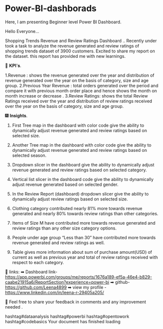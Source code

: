 # Power-BI-dashborads
Here, I am presenting Beginner level Power BI Dashboard.

Hello Everyone...

Shopping Trends Revenue and Review Ratings Dashboard  ..
Recently under took a task to analyze the revenue generated and review ratings of shopping trends dataset of 3900 customers.
Excited to share my report on the dataset. this report has provided me with new learnings.

🎯 𝐊𝐏𝐈'𝐬.

1.Revenue : shows the revenue generated over the year and distribution of revenue generated over the year on the basis of category, size and age group.
2.Previous Year Revenue : total orders generated over the period and compare it with previous month order place and hence shows the month on month increase or decrease .
3.Review Ratings: shows the total Review Ratings received over the year and distribution of review ratings received over the year on the basis of category, size and age group.

🎆 𝐈𝐧𝐬𝐢𝐠𝐡𝐭𝐬.

1. First Tree map in the dashboard with color code give the ability to dynamically adjust revenue generated and review ratings based on selected size.

2.  Another Tree map in the dashboard with color code give the ability to dynamically adjust revenue generated and review ratings based on selected season.

3. Dropdown slicer in the dashboard give the ability to dynamically adjust revenue generated and review ratings based on selected category.

4. Vertical list slicer in the dashboard code give the ability to dynamically adjust revenue generated based on selected gender.

5. In the Review Report (dashboard) dropdown slicer give the ability to dynamically adjust review ratings based on selected size.

6. Clothing category contributed nearly 81% more towards revenue generated and nearly 80% towards review ratings than other categories.

7. Items of Size M have contributed more towards revenue generated and review ratings than any other size category options.

8. People under age group “Less than 30” have contributed more towards revenue generated and review ratings as well.
9. Table gives more information about sum of purchase amount(USD) of current as well as previous year and total of review ratings received with respect to each category.


🔗 links:
➡ Dashboard link-https://app.powerbi.com/groups/me/reports/1676a189-ef5a-46e4-b829-caabe21915a6/ReportSection?experience=power-bi
➡ github-https://github.com/Leena4899
➡ view my profile - https://www.linkedin.com/in/leena-r-29405a205/

📣 Feel free to share your feedback in comments and any improvement needed .

 hashtag#dataanalysis hashtag#powerbi hashtag#opentowork hashtag#codebasics
Your document has finished loading

